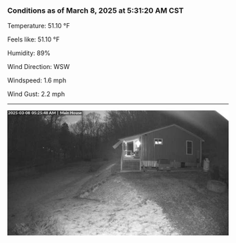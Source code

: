 ### Conditions as of March 8, 2025 at 5:31:20 AM CST 

Temperature: 51.10 &deg;F

Feels like: 51.10 &deg;F

Humidity: 89%

Wind Direction: WSW

Windspeed: 1.6 mph

Wind Gust: 2.2 mph

---

<img src="./images/latest.jpeg"/>


